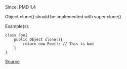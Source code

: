 Since: PMD 1.4

Object clone() should be implemented with super.clone().

Example(s):
```
class Foo{
    public Object clone(){
        return new Foo(); // This is bad
    }
}
```

[Source](https://pmd.github.io/pmd-5.6.1/pmd-java/rules/java/clone.html#ProperCloneImplementation)
